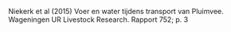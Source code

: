 Niekerk et al (2015) Voer en water tijdens transport van Pluimvee. Wageningen UR Livestock Research. Rapport 752; p. 3
